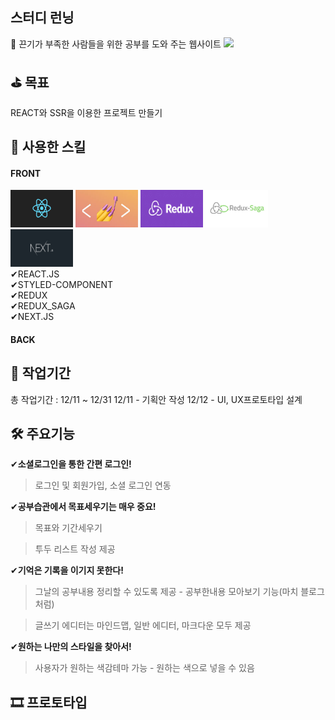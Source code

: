 스터디 런닝
--

📝  끈기가 부족한 사람들을 위한 공부를 도와 주는 웹사이트
<img src = "./sampleImg/mock.jpeg" width = "500px">

⛳  목표
--
REACT와 SSR을 이용한 프로젝트 만들기

🚀 사용한 스킬
--
#### FRONT

<img src = "./sampleImg/react.png" width="100px" height="60px" display = "inline"> <img src = "./sampleImg/styled-component.jpeg" width="100px" display = "inline" height="60px"> <img src = "./sampleImg/redux.jpg" width="100px" height="60px" display = "inline"> <img src = "./sampleImg/redux-saga.jpg" width="100px" height="60px" display = "inline"> <img src = "./sampleImg/next.jpeg" width="100px" height="60px" display = "inline"><br/>
✔REACT.JS<br/>
✔STYLED-COMPONENT <br/>
✔REDUX <br/>
✔REDUX_SAGA <br/>
✔NEXT.JS <br/>

#### BACK<br/>


📆 작업기간
--
총 작업기간 : 12/11 ~ 12/31
12/11 - 기획안 작성
12/12 - UI, UX프로토타입 설계

🛠 주요기능
--
✔<b>소셜로그인을 통한 간편 로그인!</b>
>로그인 및 회원가입, 소셜 로그인 연동

✔<b>공부습관에서 목표세우기는 매우 중요!</b>
>목표와 기간세우기

>투두 리스트 작성 제공

✔<b>기억은 기록을 이기지 못한다!</b>
>그날의 공부내용 정리할 수 있도록 제공 - 공부한내용 모아보기 기능(마치 블로그 처럼)

>글쓰기 에디터는 마인드맵, 일반 에디터, 마크다운 모두 제공

✔<b>원하는 나만의 스타일을 찾아서!</b>
>사용자가 원하는 색감테마 가능 - 원하는 색으로 넣을 수 있음

🎞 프로토타입
--
